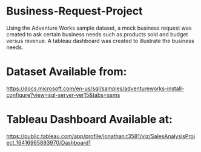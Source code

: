 # Business-Request-Project

Using the Adventure Works sample dataset, a mock business request was created to ask certain business needs such as products sold and budget versus revenue. A tableau dashboard was created to illustrate the business needs. 

# Dataset Available from: 
https://docs.microsoft.com/en-us/sql/samples/adventureworks-install-configure?view=sql-server-ver15&tabs=ssms

# Tableau Dashboard Available at: 
https://public.tableau.com/app/profile/jonathan.t3581/viz/SalesAnalysisProject_16416965893970/Dashboard1 


